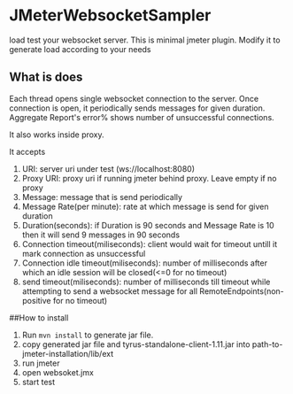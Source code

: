 # JMeterWebsocketSampler
load test your websocket server. This is minimal jmeter plugin. Modify it to generate load according to your needs

## What is does
Each thread opens single websocket connection to the server. Once connection is open, it periodically sends messages for given duration. Aggregate Report's error% shows number of unsuccessful connections. 

It also works inside proxy.

It accepts

1. URI: server uri under test (ws://localhost:8080)
2. Proxy URI: proxy uri if running jmeter behind proxy. Leave empty if no proxy	
3. Message: message that is send periodically
4. Message Rate(per minute): rate at which message is send for given duration
5. Duration(seconds): if Duration is 90 seconds and Message Rate is 10 then it will send 9 messages in 90 seconds 
6. Connection timeout(miliseconds): client would wait for timeout untill it mark connection as unsuccessful
7. Connection idle timeout(miliseconds): number of milliseconds after which an idle session will be closed(<=0 for no timeout)
8. send timeout(miliseconds): number of milliseconds till timeout while attempting to send a websocket message for all RemoteEndpoints(non-positive for no timeout)


##How to install

1. Run ```mvn install``` to generate jar file. 
2. copy generated jar file and tyrus-standalone-client-1.11.jar into path-to-jmeter-installation/lib/ext
3. run jmeter
4. open websoket.jmx
5. start test




